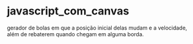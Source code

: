 # javascript_com_canvas

gerador de bolas em que a posição inicial delas mudam e a velocidade, além de rebaterem quando chegam em alguma borda.
